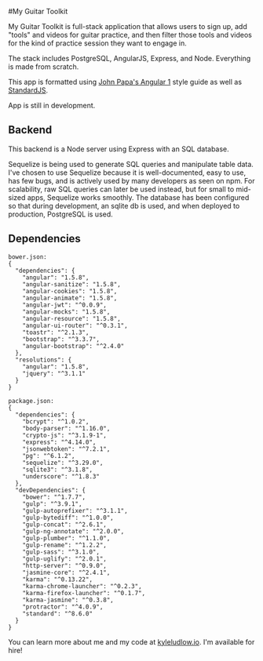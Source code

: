 #My Guitar Toolkit

My Guitar Toolkit is full-stack application that allows users to sign up, add "tools" and videos for guitar practice, and then filter those tools and videos for the kind of practice session they want to engage in.

The stack includes PostgreSQL, AngularJS, Express, and Node. Everything is made from scratch.   

This app is formatted using [John Papa's Angular 1](https://github.com/johnpapa/angular-styleguide/blob/master/a1/README.md) style guide as well as [StandardJS](https://github.com/feross/standard).

App is still in development.

## Backend
This backend is a Node server using Express with an SQL database.

Sequelize is being used to generate SQL queries and manipulate table data. I've chosen to use Sequelize because it is well-documented, easy to use, has few bugs, and is actively used by many developers as seen on npm. For scalability, raw SQL queries can later be used instead, but for small to mid-sized apps, Sequelize works smoothly. The database has been configured so that during development, an sqlite db is used, and when deployed to production, PostgreSQL is used.



## Dependencies
```
bower.json:
{
  "dependencies": {
    "angular": "1.5.8",
    "angular-sanitize": "1.5.8",
    "angular-cookies": "1.5.8",
    "angular-animate": "1.5.8",
    "angular-jwt": "^0.0.9",
    "angular-mocks": "1.5.8",
    "angular-resource": "1.5.8",
    "angular-ui-router": "^0.3.1",
    "toastr": "^2.1.3",
    "bootstrap": "^3.3.7",
    "angular-bootstrap": "^2.4.0"
  },
  "resolutions": {
    "angular": "1.5.8",
    "jquery": "^3.1.1"
  }
}
```
```
package.json:
{
  "dependencies": {
    "bcrypt": "^1.0.2",
    "body-parser": "^1.16.0",
    "crypto-js": "^3.1.9-1",
    "express": "^4.14.0",
    "jsonwebtoken": "^7.2.1",
    "pg": "^6.1.2",
    "sequelize": "^3.29.0",
    "sqlite3": "^3.1.8",
    "underscore": "^1.8.3"
  },
  "devDependencies": {
    "bower": "^1.7.7",
    "gulp": "^3.9.1",
    "gulp-autoprefixer": "^3.1.1",
    "gulp-bytediff": "^1.0.0",
    "gulp-concat": "^2.6.1",
    "gulp-ng-annotate": "^2.0.0",
    "gulp-plumber": "^1.1.0",
    "gulp-rename": "^1.2.2",
    "gulp-sass": "^3.1.0",
    "gulp-uglify": "^2.0.1",
    "http-server": "^0.9.0",
    "jasmine-core": "^2.4.1",
    "karma": "^0.13.22",
    "karma-chrome-launcher": "^0.2.3",
    "karma-firefox-launcher": "^0.1.7",
    "karma-jasmine": "^0.3.8",
    "protractor": "^4.0.9",
    "standard": "^8.6.0"
  }
}
```

You can learn more about me and my code at [kyleludlow.io](http://www.kyleludlow.io). I'm available for hire!
